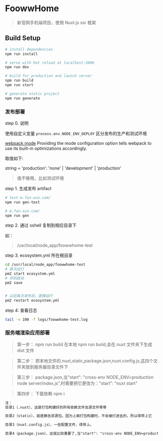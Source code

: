 # FoowwHome

> 新官网手机端项目，使用 Nuxt.js ssr 框架

## Build Setup

```bash
# install dependencies
npm run install

# serve with hot reload at localhost:3000
npm run dev

# build for production and launch server
npm run build
npm run start

# generate static project
npm run generate
```

### 发布部署

step 0. 说明

使用自定义变量 `process.env.NODE_ENV_DEPLOY` 区分发布的生产和测试环境

[webpack mode](https://webpack.js.org/configuration/mode/)
Providing the mode configuration option tells webpack to use its built-in optimizations accordingly.

取值如下:

string = 'production': 'none' | 'development' | 'production'

> 值不够用，比如测试环境

step 1. 生成发布 artifact

```bash
# test-m.fan-xun.com/
npm run gen-test

# m.fan-xun.com/
npm run gen
```

step 2. 通过 xshell 复制到相应目录下

如：

> /usr/local/node_app/foowwhome-test

step 3. ecosystem.yml 所在根目录

```bash
cd /usr/local/node_app/foowwhome-test
# 首次运行
pm2 start ecosystem.yml
# 开机启动
pm2 save


# 以后每次发布后，直接运行
pm2 restart ecosystem.yml
```

step 4: 查看日志

```bash
tail -n 100 -f logs/foowwhome-test.log
```

### 服务端渲染应用部署

> 第一步：
> npm run build
> 在本地 npm run build,会在.nuxt 文件夹下生成 dist 文件

> 第二步：
> 把本地文件的.nuxt,static,package.json,nuxt.config.js,这四个文件夹放到服务器目录文件下

> 第三步：
> package.json,当"start": "cross-env NODE_ENV=production node server/index.js",时需要把它更改为："start": "nuxt start"

> 第四步：
> 下载依赖 npm i

```txt
注：
目录1（.nuxt）、这是打包构建好的所有依赖文件及源文件等等

目录2（static）、就是静态资源包，因为上面打包构建时，不会被打进去的，所以得带上它

目录3（nuxt.config.js）、一些配置文件，得带上。

目录4（package.json）、这就比较重要了,当"start": "cross-env NODE_ENV=production node server/index.js",时需要把它更改为："start": "nuxt start" 。
```
